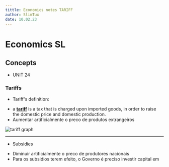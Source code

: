 ```yaml
---
tittle: Economics notes TARIFF
author: SlimTux
date: 10.02.23
---
```

# Economics SL
## Concepts
+ UNIT 24
### Tariffs 
* Tariff's definition:
+ a [**tariff**](https://ibstudy.wixsite.com/ibeconomics/international-trade) is a tax that is charged upon imported goods, in order to raise the domestic price and domestic production.
+ Aumentar artificialmente o preco de produtos extrangeiros 

 ![tariff graph](https://mataroa.blog/images/9636fbe8.webp) 

---
* Subsidies
+ Diminuir artificialmente o preco de produtores nacionais
+ Para os subsidios terem efeito, o Governo é preciso investir capital em 

